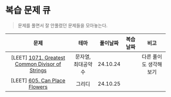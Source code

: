 # 복습 문제 큐

> 문제를 풀면서 잘 안풀렸던 문제들을 모아놓는다.

|                                                         문제                                                         |        테마        | 풀이날짜 | 복습날짜 |          비고          |
| :------------------------------------------------------------------------------------------------------------------: | :----------------: | :------: | :------: | :--------------------: |
| [LEET] [1071. Greatest Common Divisor of Strings](https://leetcode.com/problems/greatest-common-divisor-of-strings/) | 문자열, 최대공약수 | 24.10.24 |          | 다른 풀이도 생각해보기 |
|            [LEET] [605. Can Place Flowers](https://leetcode.com/problems/can-place-flowers/description/)             |       그리디       | 24.10.25 |          |                        |
